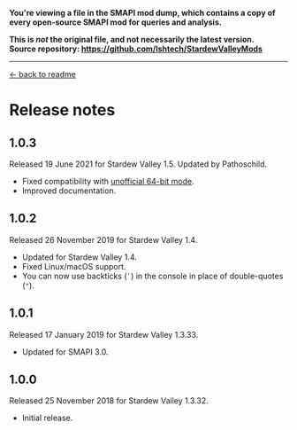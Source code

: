 **You're viewing a file in the SMAPI mod dump, which contains a copy of every open-source SMAPI mod
for queries and analysis.**

**This is _not_ the original file, and not necessarily the latest version.**  
**Source repository: https://github.com/lshtech/StardewValleyMods**

----

﻿[← back to readme](README.md)

# Release notes
## 1.0.3
Released 19 June 2021 for Stardew Valley 1.5. Updated by Pathoschild.

* Fixed compatibility with [unofficial 64-bit mode](https://stardewvalleywiki.com/Modding:Migrate_to_64-bit_on_Windows).
* Improved documentation.

## 1.0.2
Released 26 November 2019 for Stardew Valley 1.4.

* Updated for Stardew Valley 1.4.
* Fixed Linux/macOS support.
* You can now use backticks (<code>\`</code>) in the console in place of double-quotes (`"`).

## 1.0.1
Released 17 January 2019 for Stardew Valley 1.3.33.

* Updated for SMAPI 3.0.

## 1.0.0
Released 25 November 2018 for Stardew Valley 1.3.32.

* Initial release.
